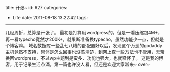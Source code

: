 title: 开张~
id: 627
categories:
  - Life
date: 2011-08-18 13:22:42
tags:
---

几经周折，总算是开张了。
最初是打算用wordpress的，但是一看压缩包4M+，再一看typecho竟然才200K+，就果断准备换typecho，虽然功能少一点，但就是个博客嘛。
域名数据库一些乱七八糟的都配置好以后，发现这个万恶的godaddy主机竟然不支持，具体是怎么回事也没搞清楚，到网上查一些方法也不管用，无奈换回wordpress，不过wp主题到是蛮多，功能也强大，也就释怀了。
这是我的博客，用于记录生活点滴，第一篇也许没人看，但还是欢迎大家常来~ over~